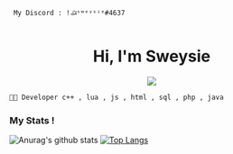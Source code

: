 ```
 My Discord : !௮ˢʷᵉʸˢⁱᵉ#4637
                                                          
```
<h1 align="center">Hi, I'm Sweysie</h1>

<p align="center">
  <img src="https://readme-typing-svg.herokuapp.com/?center=true&vCenter=true&color=016EEA&width=500&lines=Welcome+| Sweysie" />
</p>



```diff
🐱‍👤 Developer c++ , lua , js , html , sql , php , java

```

### My Stats !
![Anurag's github stats](https://github-readme-stats.vercel.app/api?username=sweysie&count_private=true&show_icons=true?theme=buefy)
[![Top Langs](https://github-readme-stats.vercel.app/api/top-langs/?username=sweysie&layout=compact)](https://github.com/anuraghazra/github-readme-stats)


<br />

